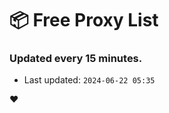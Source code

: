 # :package: Free Proxy List
### Updated every 15 minutes.

- Last updated: `2024-06-22 05:35`

:heart:
